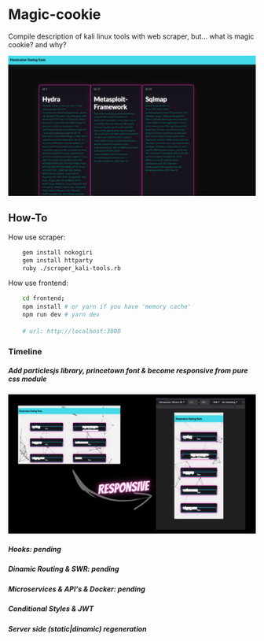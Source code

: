 # Magic-cookie
  Compile description of kali linux tools with web scraper, but... what is magic cookie? and why?

![alt image](docs/Initial_version.png)

## How-To
How use scraper:
```
	gem install nokogiri
	gem install httparty
	ruby ./scraper_kali-tools.rb
```

How use frontend:
```bash
	cd frontend;
	npm install # or yarn if you have 'memory cache'
	npm run dev # yarn dev

	# url: http://localhost:3000
```

### Timeline
##### Add particlesjs library, princetown font & become responsive from pure css module
![alt image](docs/responsive.png)

##### Hooks: pending

##### Dinamic Routing & SWR: pending
##### Microservices & API's & Docker: pending
##### Conditional Styles & JWT
##### Server side (static|dinamic) regeneration
